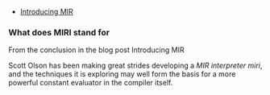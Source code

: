 
- [Introducing MIR](https://blog.rust-lang.org/2016/04/19/MIR.html)

### What does MIRI stand for

From the conclusion in the blog post Introducing MIR

Scott Olson has been making great strides developing a *MIR interpreter miri*, and the techniques it is exploring may well form the basis for a more powerful constant evaluator in the compiler itself.
